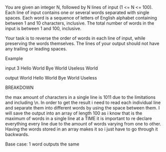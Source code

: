 You are given an integer N, followed by N lines of input (1 <= N <= 100). Each line of input contains one or several words separated with single spaces. Each word is a sequence of letters of English alphabet containing between 1 and 10 characters, inclusive. The total number of words in the input is between 1 and 100, inclusive.

Your task is to reverse the order of words in each line of input, while preserving the words themselves. The lines of your output should not have any trailing or leading spaces.

Example

input
3
Hello World
Bye World
Useless World

output
World Hello
World Bye
World Useless

BREAKDOWN

the max amount of characters in a single line is 1011 due to the limitations and including \n.
In order to get the result i need to read each individual line and separate them into different words by using the space between them.
I will save the output into an array of length 100 as i know that is the maximum of words in a single line at a TIME
it is important to re declare everything every line due to the amount of words varying from one to other.
Having the words stored in an array makes it so i just have to go through it backwards.

Base case: 1 word outputs the same
